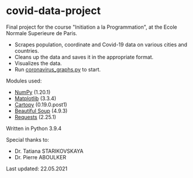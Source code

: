 # covid-data-project
Final project for the course "Initiation a la Programmation", at the Ecole Normale Superieure de Paris.

- Scrapes population, coordinate and Covid-19 data on various cities and countries.
- Cleans up the data and saves it in the appropriate format.
- Visualizes the data.
- Run [coronavirus_graphs.py](/data_graph.png) to start.
  
Modules used:
- [NumPy](https://numpy.org/) (1.20.1)
- [Matplotlib](https://matplotlib.org/) (3.3.4)
- [Cartopy](https://scitools.org.uk/cartopy/docs/latest/) (0.19.0.post1)
- [Beautiful Soup](https://www.crummy.com/software/BeautifulSoup/) (4.9.3)
- [Requests](https://docs.python-requests.org/en/master/) (2.25.1)

Written in Python 3.9.4

Special thanks to:
- Dr. Tatiana STARIKOVSKAYA
- Dr. Pierre ABOULKER

Last updated: 22.05.2021